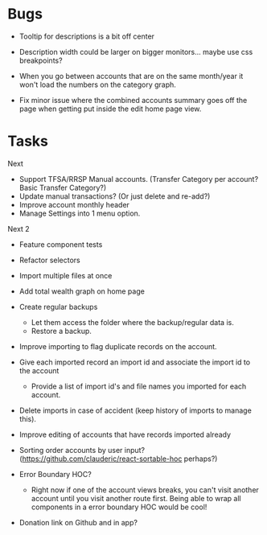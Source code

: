 Bugs
====
  - Tooltip for descriptions is a bit off center
  - Description width could be larger on bigger monitors... maybe use css breakpoints?

  - When you go between accounts that are on the same month/year it won't load the numbers on the category graph.
  - Fix minor issue where the combined accounts summary goes off the page when getting put inside the edit home page view.

Tasks
=====
Next
- Support TFSA/RRSP Manual accounts. (Transfer Category per account? Basic Transfer Category?)
- Update manual transactions? (Or just delete and re-add?)
- Improve account monthly header
- Manage Settings into 1 menu option.

Next 2
- Feature component tests

- Refactor selectors
- Import multiple files at once
- Add total wealth graph on home page
- Create regular backups
  - Let them access the folder where the backup/regular data is.
  - Restore a backup.
- Improve importing to flag duplicate records on the account.
- Give each imported record an import id and associate the import id to the account
  - Provide a list of import id's and file names you imported for each account.
- Delete imports in case of accident (keep history of imports to manage this).
- Improve editing of accounts that have records imported already
- Sorting order accounts by user input? (https://github.com/clauderic/react-sortable-hoc perhaps?)
- Error Boundary HOC?
  - Right now if one of the account views breaks, you can't visit another account until you
    visit another route first. Being able to wrap all components in a error boundary HOC would
    be cool!

- Donation link on Github and in app?